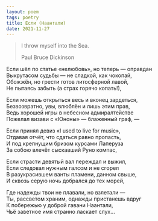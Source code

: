 ```yaml
---
layout: poem
tags: poetry
title: Если (Наантали)
date: 2021-11-27
---
```


> I throw myself into the Sea.
>
> <footer>Paul Bruce Dickinson</footer>

Если шёл по статье «нелюбовь», но теперь — оправдан<br>
Выкрутасом судьбы — не сладкой, как чокопай,<br>
Обожжён, но грести готов литосферной лавой,<br>
Не пытаясь забыть (а страх горячо копать!),<br>

Если можешь открыться весь и вконец зардеться,<br>
Безвозвратно, увы, влюблён и лишь этим прав,<br>
Ведь хорошей игры в небесном адмиралтействе<br>
Пожелал визави с «Юноны» — блаженный граф,&nbsp;—<br>

Если принял девиз «I used to live for music»,<br>
Отдавая отчёт, что сдаться равно пропасть,<br>
И под крепнущим бризом курсами Лаперуза<br>
За собою влечёт сыскавший Руно компас,<br>

Если страсти девятый вал переждал и выжил,<br>
Если следовал нужным галсом и не сгорел<br>
В разукрасившем ванты пламени, данном свыше,<br>
И сквозь серую ночь добрался до тех морей,<br>

Где надежды твои не плавали, но взлетали —<br>
Ты, рассветом храним, однажды пристанешь вдруг<br>
К побережью у доброй гавани Наантали,<br>
Чьё заветное имя странно ласкает слух...
